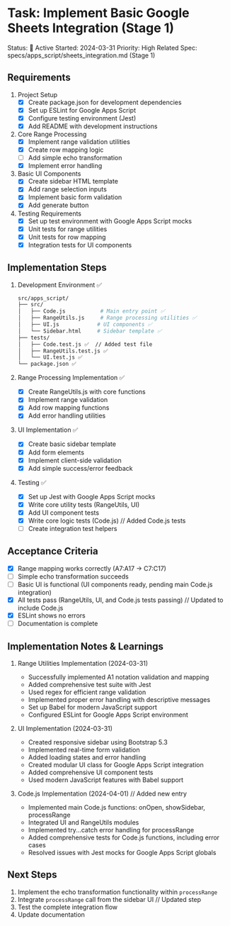 # Task: Implement Basic Google Sheets Integration (Stage 1)

Status: 🔄 Active
Started: 2024-03-31
Priority: High
Related Spec: specs/apps_script/sheets_integration.md (Stage 1)

## Requirements

1. Project Setup
   - [x] Create package.json for development dependencies
   - [x] Set up ESLint for Google Apps Script
   - [x] Configure testing environment (Jest)
   - [x] Add README with development instructions

2. Core Range Processing
   - [x] Implement range validation utilities
   - [x] Create row mapping logic
   - [ ] Add simple echo transformation
   - [x] Implement error handling

3. Basic UI Components
   - [x] Create sidebar HTML template
   - [x] Add range selection inputs
   - [x] Implement basic form validation
   - [x] Add generate button

4. Testing Requirements
   - [x] Set up test environment with Google Apps Script mocks
   - [x] Unit tests for range utilities
   - [x] Unit tests for row mapping
   - [x] Integration tests for UI components

## Implementation Steps

1. Development Environment ✅
   ```bash
   src/apps_script/
   ├── src/
   │   ├── Code.js           # Main entry point ✅
   │   ├── RangeUtils.js     # Range processing utilities ✅
   │   ├── UI.js            # UI components ✅
   │   └── Sidebar.html     # Sidebar template ✅
   ├── tests/
   │   ├── Code.test.js ✅  // Added test file
   │   ├── RangeUtils.test.js ✅
   │   └── UI.test.js ✅
   └── package.json ✅
   ```

2. Range Processing Implementation ✅
   - [x] Create RangeUtils.js with core functions
   - [x] Implement range validation
   - [x] Add row mapping functions
   - [x] Add error handling utilities

3. UI Implementation ✅
   - [x] Create basic sidebar template
   - [x] Add form elements
   - [x] Implement client-side validation
   - [x] Add simple success/error feedback

4. Testing ✅
   - [x] Set up Jest with Google Apps Script mocks
   - [x] Write core utility tests (RangeUtils, UI)
   - [x] Add UI component tests
   - [x] Write core logic tests (Code.js) // Added Code.js tests
   - [ ] Create integration test helpers

## Acceptance Criteria
- [x] Range mapping works correctly (A7:A17 → C7:C17)
- [ ] Simple echo transformation succeeds
- [ ] Basic UI is functional (UI components ready, pending main Code.js integration)
- [x] All tests pass (RangeUtils, UI, and Code.js tests passing) // Updated to include Code.js
- [x] ESLint shows no errors
- [ ] Documentation is complete

## Implementation Notes & Learnings
1. Range Utilities Implementation (2024-03-31)
   - Successfully implemented A1 notation validation and mapping
   - Added comprehensive test suite with Jest
   - Used regex for efficient range validation
   - Implemented proper error handling with descriptive messages
   - Set up Babel for modern JavaScript support
   - Configured ESLint for Google Apps Script environment

2. UI Implementation (2024-03-31)
   - Created responsive sidebar using Bootstrap 5.3
   - Implemented real-time form validation
   - Added loading states and error handling
   - Created modular UI class for Google Apps Script integration
   - Added comprehensive UI component tests
   - Used modern JavaScript features with Babel support

3. Code.js Implementation (2024-04-01) // Added new entry
   - Implemented main Code.js functions: onOpen, showSidebar, processRange
   - Integrated UI and RangeUtils modules
   - Implemented try...catch error handling for processRange
   - Added comprehensive tests for Code.js functions, including error cases
   - Resolved issues with Jest mocks for Google Apps Script globals

## Next Steps
1. Implement the echo transformation functionality within `processRange`
2. Integrate `processRange` call from the sidebar UI // Updated step
3. Test the complete integration flow
4. Update documentation 